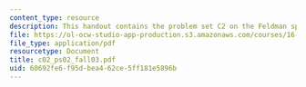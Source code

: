 ```yaml
---
content_type: resource
description: This handout contains the problem set C2 on the Feldman spider package.
file: https://ol-ocw-studio-app-production.s3.amazonaws.com/courses/16-01-unified-engineering-i-ii-iii-iv-fall-2005-spring-2006/60692fe6f95dbea462ce5ff181e5896b_c02_ps02_fall03.pdf
file_type: application/pdf
resourcetype: Document
title: c02_ps02_fall03.pdf
uid: 60692fe6-f95d-bea4-62ce-5ff181e5896b
---
```

